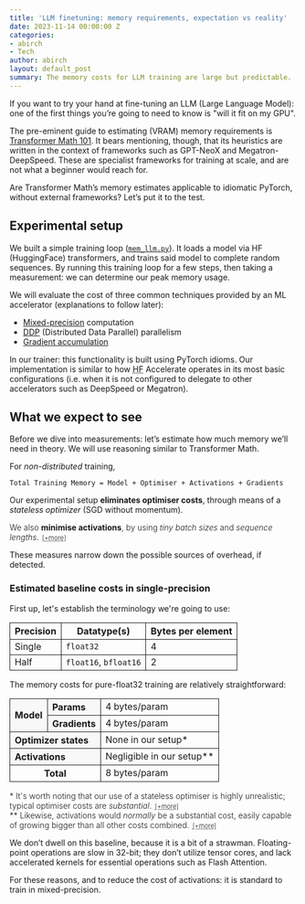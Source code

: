 ```yaml
---
title: 'LLM finetuning: memory requirements, expectation vs reality'
date: 2023-11-14 00:00:00 Z
categories:
- abirch
- Tech
author: abirch
layout: default_post
summary: The memory costs for LLM training are large but predictable.
---
```


<style>
  table.lm-lefthead tbody th {
    text-align: left;
  }
  table.lm-greyhead tbody th {
    background-color: #f8f8f8;
  }
  table.lm-wireframe tbody tr {
    background-color: initial;
  }
  table.lm-wireframe th, table.lm-wireframe td {
    border: 1px solid;
  }
  details {
    font-weight: 300;
  }
  summary {
    font-weight: 300;
    display: block;
  }
  summary::after {
    cursor: pointer;
    content: '[+more]';
    text-decoration: underline;
    text-decoration-style: dotted;
    padding-left: 0.5em;
    font-size: 0.8em;
  }
  details[open] > summary::after {
    content: ' [−less]';
  }
</style>

If you want to try your hand at fine-tuning an LLM (Large Language Model): one of the first things you’re going to need to know is "will it fit on my GPU".

The pre-eminent guide to estimating (VRAM) memory requirements is [Transformer Math 101](https://blog.eleuther.ai/transformer-math/). It bears mentioning, though, that its heuristics are written in the context of frameworks such as GPT-NeoX and Megatron-DeepSpeed. These are specialist frameworks for training at scale, and are not what a beginner would reach for.

Are Transformer Math’s memory estimates applicable to idiomatic PyTorch, without external frameworks? Let’s put it to the test.

## Experimental setup

We built a simple training loop ([`mem_llm.py`](https://github.com/scottlogic-alex/qlora/blob/memory-investigation/mem_llm.py)). It loads a model via HF (HuggingFace) transformers, and trains said model to complete random sequences.
By running this training loop for a few steps, then taking a measurement: we can determine our peak memory usage.

We will evaluate the cost of three common techniques provided by an ML accelerator (explanations to follow later):

- [Mixed-precision](https://docs.nvidia.com/deeplearning/performance/mixed-precision-training/index.html) computation
- [DDP](https://arxiv.org/abs/2006.15704) (Distributed Data Parallel) parallelism
- [Gradient accumulation](https://medium.com/mlearning-ai/gradient-accumulation-307de7599e87)

 <!-- The <abbr title="World Health Organization">WHO</abbr> was founded in 1948.  -->

In our trainer: this functionality is built using PyTorch idioms. Our implementation is similar to how <abbr title="HuggingFace">HF</abbr> Accelerate operates in its most basic configurations (i.e. when it is not configured to delegate to other accelerators such as DeepSpeed or Megatron).

## What we expect to see

Before we dive into measurements: let’s estimate how much memory we’ll need in theory. We will use reasoning similar to Transformer Math.

For _non-distributed_ training,  
```
Total Training Memory = Model + Optimiser + Activations + Gradients
```

Our experimental setup **eliminates optimiser costs**, through means of a _stateless optimizer_ (SGD without momentum).

<p>
<details><summary>We also <strong>minimise activations</strong>, by using <em>tiny batch sizes</em> and <em>sequence lengths</em>.</summary>At batch-of-1, sequence length 8: we expect activations to be negligible (<100MiB) even on our largest model (Llama 7b), according to Transformer Math's worst-case activations formula, "no recomputation" (i.e. gradient checkpointing disabled).</details>
</p>

These measures narrow down the possible sources of overhead, if detected.

### Estimated baseline costs in single-precision

First up, let's establish the terminology we're going to use:

<table class="lm-wireframe lm-lefthead lm-greyhead">
  <thead>
    <th>Precision</th>
    <th>Datatype(s)</th>
    <th>Bytes per element</th>
  </thead>
  <tbody>
    <tr>
      <td>Single</td>
      <td>
        <code class="highlighter-rouge">float32</code>
      </td>
      <td>4</td>
    </tr>
    <tr>
      <td>Half</td>
      <td>
        <code class="highlighter-rouge">float16</code>,
        <code class="highlighter-rouge">bfloat16</code>
      </td>
      <td>2</td>
    </tr>
  </tbody>
</table>

The memory costs for pure-float32 training are relatively straightforward:

<table class="lm-wireframe lm-lefthead lm-greyhead">
  <tbody>
    <tr>
      <th rowspan="2">Model</th>
      <th>Params</th>
      <td>4 bytes/param</td>
    </tr>
    <tr>
      <th>Gradients</th>
      <td>4 bytes/param</td>
    </tr>
    <tr>
      <th colspan="2">Optimizer states</th>
      <td>None in our setup*</td>
    </tr>
    <tr>
      <th colspan="2">Activations</th>
      <td>Negligible in our setup**</td>
    </tr>
  </tbody>
  <tfoot>
    <tr>
      <th colspan="2">Total</th>
      <td>8 bytes/param</td>
    </tr>
  </tfoot>
</table>

<p>
<details><summary>* It's worth noting that our use of a stateless optimiser is highly unrealistic; typical optimiser costs are <em>substantial</em>.</summary>
Enlisting an uncontroversial optimiser such as 32-bit AdamW would cost an additional 8 bytes/param.</details>
<details><summary>** Likewise, activations would <em>normally</em> be a substantial cost, easily capable of growing bigger than all other costs combined.</summary>
Even more so in pure-float32 training, where our activations will be 32-bit. By comparison: mixed-precision training enables activations to be smaller (employing the smaller datatype used for reduced-precision compute).</details>
</p>

We don’t dwell on this baseline, because it is a bit of a strawman. Floating-point operations are slow in 32-bit; they don’t utilize tensor cores, and lack accelerated kernels for essential operations such as Flash Attention.

For these reasons, and to reduce the cost of activations: it is standard to train in mixed-precision.
